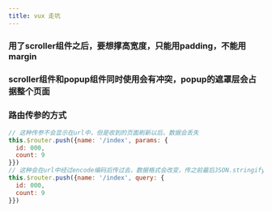```yaml
---
title: vux 走坑
---
```


### 用了scroller组件之后，要想撑高宽度，只能用padding，不能用margin

### scroller组件和popup组件同时使用会有冲突，popup的遮罩层会占据整个页面

### 路由传参的方式
```js
// 这种传参不会显示在url中，但是收到的页面刷新以后，数据会丢失
this.$router.push({name: '/index', params: {
  id: 000,
  count: 9
}})
// 这种会在url中经过encode编码后传过去，数据格式会改变，传之前最后JSON.stringify转化
this.$router.push({name: '/index', query: {
  id: 000,
  count: 9
}})
```
